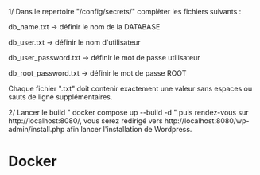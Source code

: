1/ Dans le repertoire "/config/secrets/" complèter les fichiers suivants :

db_name.txt → définir le nom de la DATABASE

db_user.txt → définir le nom d'utilisateur

db_user_password.txt → définir le mot de passe utilisateur

db_root_password.txt → définir le mot de passe ROOT

Chaque fichier ".txt" doit contenir exactement une valeur sans espaces ou sauts de ligne supplémentaires.

2/  Lancer le build " docker compose up --build -d " puis rendez-vous sur http://localhost:8080/, vous serez redirigé vers http://localhost:8080/wp-admin/install.php afin lancer l'installation de Wordpress.
# Docker
